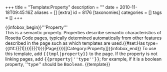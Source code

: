 +++
title = "Template:Property"
description = ""
date = 2010-11-18T09:45:16Z
aliases = []
[extra]
id = 8176
[taxonomies]
categories = []
tags = []
+++

{{infobox_begin}}'''Property'''<br/>
This is a semantic property.<!-- could do with linking somewhere... -->
Properties describe semantic characteristics of Rosetta Code pages, typically determined automatically from other features described in the page such as which templates are used.<includeonly>{{#set:Has type={{#if:{{{1|}}}|{{{1}}}|Page}}}}[[Category:Property]]</includeonly>{{infobox_end}}<noinclude>
To use this template, add <tt>{{tmpl|property}}</tt> to the page. If the property is not linking pages, add <tt><nowiki>{{property|</nowiki>''type''<nowiki>}}</nowiki></tt>; for example, if it is a boolean property, ''<tt>type</tt>'' should be <tt>Boolean</tt>.
{{template}}</noinclude>
